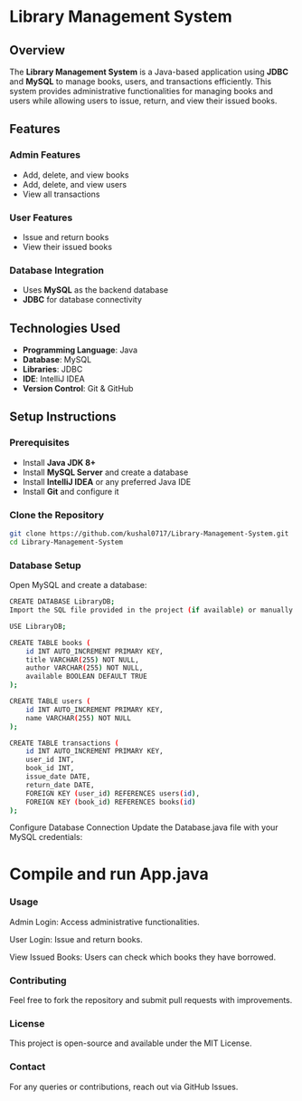 # Library Management System

## Overview

The **Library Management System** is a Java-based application using **JDBC** and **MySQL** to manage books, users, and transactions efficiently. This system provides administrative functionalities for managing books and users while allowing users to issue, return, and view their issued books.

## Features

### Admin Features
- Add, delete, and view books  
- Add, delete, and view users  
- View all transactions  

### User Features
- Issue and return books  
- View their issued books  

### Database Integration
- Uses **MySQL** as the backend database  
- **JDBC** for database connectivity  

## Technologies Used

- **Programming Language**: Java  
- **Database**: MySQL  
- **Libraries**: JDBC  
- **IDE**: IntelliJ IDEA  
- **Version Control**: Git & GitHub  

## Setup Instructions

### Prerequisites
- Install **Java JDK 8+**  
- Install **MySQL Server** and create a database  
- Install **IntelliJ IDEA** or any preferred Java IDE  
- Install **Git** and configure it  

### Clone the Repository
```sh
git clone https://github.com/kushal0717/Library-Management-System.git
cd Library-Management-System
```

### Database Setup
Open MySQL and create a database:
```sh
CREATE DATABASE LibraryDB;
Import the SQL file provided in the project (if available) or manually create tables:

USE LibraryDB;

CREATE TABLE books (
    id INT AUTO_INCREMENT PRIMARY KEY,
    title VARCHAR(255) NOT NULL,
    author VARCHAR(255) NOT NULL,
    available BOOLEAN DEFAULT TRUE
);

CREATE TABLE users (
    id INT AUTO_INCREMENT PRIMARY KEY,
    name VARCHAR(255) NOT NULL
);

CREATE TABLE transactions (
    id INT AUTO_INCREMENT PRIMARY KEY,
    user_id INT,
    book_id INT,
    issue_date DATE,
    return_date DATE,
    FOREIGN KEY (user_id) REFERENCES users(id),
    FOREIGN KEY (book_id) REFERENCES books(id)
);
```
Configure Database Connection
Update the Database.java file with your MySQL credentials:
 

# Compile and run App.java

### Usage
Admin Login: Access administrative functionalities.

User Login: Issue and return books.

View Issued Books: Users can check which books they have borrowed.

### Contributing
Feel free to fork the repository and submit pull requests with improvements.

### License
This project is open-source and available under the MIT License.

### Contact
For any queries or contributions, reach out via GitHub Issues.
